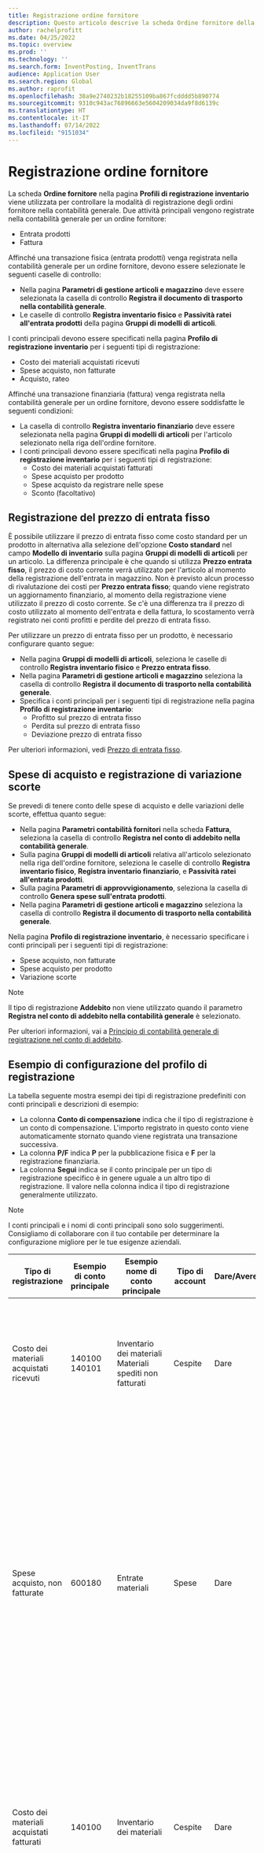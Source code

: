 ```yaml
---
title: Registrazione ordine fornitore
description: Questo articolo descrive la scheda Ordine fornitore della pagina Profili di registrazione inventario.
author: rachelprofitt
ms.date: 04/25/2022
ms.topic: overview
ms.prod: ''
ms.technology: ''
ms.search.form: InventPosting, InventTrans
audience: Application User
ms.search.region: Global
ms.author: raprofit
ms.openlocfilehash: 38a9e2740232b18255109ba867fcdddd5b890774
ms.sourcegitcommit: 9310c943ac76896663e5604209034da9f8d6139c
ms.translationtype: HT
ms.contentlocale: it-IT
ms.lasthandoff: 07/14/2022
ms.locfileid: "9151034"
---
```

# <a name="purchase-order-posting"></a>Registrazione ordine fornitore

La scheda **Ordine fornitore** nella pagina **Profili di registrazione inventario** viene utilizzata per controllare la modalità di registrazione degli ordini fornitore nella contabilità generale. Due attività principali vengono registrate nella contabilità generale per un ordine fornitore: 

- Entrata prodotti
- Fattura

Affinché una transazione fisica (entrata prodotti) venga registrata nella contabilità generale per un ordine fornitore, devono essere selezionate le seguenti caselle di controllo:

- Nella pagina **Parametri di gestione articoli e magazzino** deve essere selezionata la casella di controllo **Registra il documento di trasporto nella contabilità generale**.
- Le caselle di controllo **Registra inventario fisico** e **Passività ratei all'entrata prodotti** della pagina **Gruppi di modelli di articoli**.

I conti principali devono essere specificati nella pagina **Profilo di registrazione inventario** per i seguenti tipi di registrazione:

- Costo dei materiali acquistati ricevuti
- Spese acquisto, non fatturate
- Acquisto, rateo

Affinché una transazione finanziaria (fattura) venga registrata nella contabilità generale per un ordine fornitore, devono essere soddisfatte le seguenti condizioni:

- La casella di controllo **Registra inventario finanziario** deve essere selezionata nella pagina **Gruppi di modelli di articoli** per l'articolo selezionato nella riga dell'ordine fornitore.
- I conti principali devono essere specificati nella pagina **Profilo di registrazione inventario** per i seguenti tipi di registrazione:
  - Costo dei materiali acquistati fatturati
  - Spese acquisto per prodotto
  - Spese acquisto da registrare nelle spese
  - Sconto (facoltativo)

## <a name="fixed-receipt-price-posting"></a>Registrazione del prezzo di entrata fisso

È possibile utilizzare il prezzo di entrata fisso come costo standard per un prodotto in alternativa alla selezione dell'opzione **Costo standard** nel campo **Modello di inventario** sulla pagina **Gruppi di modelli di articoli** per un articolo. La differenza principale è che quando si utilizza **Prezzo entrata fisso**, il prezzo di costo corrente verrà utilizzato per l'articolo al momento della registrazione dell'entrata in magazzino. Non è previsto alcun processo di rivalutazione dei costi per **Prezzo entrata fisso**; quando viene registrato un aggiornamento finanziario, al momento della registrazione viene utilizzato il prezzo di costo corrente. Se c'è una differenza tra il prezzo di costo utilizzato al momento dell'entrata e della fattura, lo scostamento verrà registrato nei conti profitti e perdite del prezzo di entrata fisso.

Per utilizzare un prezzo di entrata fisso per un prodotto, è necessario configurare quanto segue:

- Nella pagina **Gruppi di modelli di articoli**, seleziona le caselle di controllo **Registra inventario fisico** e **Prezzo entrata fisso**. 
- Nella pagina **Parametri di gestione articoli e magazzino** seleziona la casella di controllo **Registra il documento di trasporto nella contabilità generale**.
- Specifica i conti principali per i seguenti tipi di registrazione nella pagina **Profilo di registrazione inventario**:
  - Profitto sul prezzo di entrata fisso
  - Perdita sul prezzo di entrata fisso
  - Deviazione prezzo di entrata fisso

Per ulteriori informazioni, vedi [Prezzo di entrata fisso](/supply-chain/cost-management/fixed-receipt-price.md).

## <a name="purchase-charges-and-stock-variation-posting"></a>Spese di acquisto e registrazione di variazione scorte

Se prevedi di tenere conto delle spese di acquisto e delle variazioni delle scorte, effettua quanto segue:

- Nella pagina **Parametri contabilità fornitori** nella scheda **Fattura**, seleziona la casella di controllo **Registra nel conto di addebito nella contabilità generale**.
- Sulla pagina **Gruppi di modelli di articoli** relativa all'articolo selezionato nella riga dell'ordine fornitore, seleziona le caselle di controllo **Registra inventario fisico**, **Registra inventario finanziario**, e **Passività ratei all'entrata prodotti**.
- Sulla pagina **Parametri di approvvigionamento**, seleziona la casella di controllo **Genera spese sull'entrata prodotti**.
- Nella pagina **Parametri di gestione articoli e magazzino** seleziona la casella di controllo **Registra il documento di trasporto nella contabilità generale**.

Nella pagina **Profilo di registrazione inventario**, è necessario specificare i conti principali per i seguenti tipi di registrazione:

- Spese acquisto, non fatturate
- Spese acquisto per prodotto
- Variazione scorte

> [!NOTE]
> Il tipo di registrazione **Addebito** non viene utilizzato quando il parametro **Registra nel conto di addebito nella contabilità generale** è selezionato.

Per ulteriori informazioni, vai a [Principio di contabilità generale di registrazione nel conto di addebito](/supply-chain/cost-management/post-to-charge-account-accounting-principle.md).

## <a name="sample-posting-profile-configuration"></a>Esempio di configurazione del profilo di registrazione

La tabella seguente mostra esempi dei tipi di registrazione predefiniti con conti principali e descrizioni di esempio:

- La colonna **Conto di compensazione** indica che il tipo di registrazione è un conto di compensazione. L'importo registrato in questo conto viene automaticamente stornato quando viene registrata una transazione successiva. 
- La colonna **P/F** indica **P** per la pubblicazione fisica e **F** per la registrazione finanziaria. 
- La colonna **Segui** indica se il conto principale per un tipo di registrazione specifico è in genere uguale a un altro tipo di registrazione. Il valore nella colonna indica il tipo di registrazione generalmente utilizzato.

> [!NOTE]
> I conti principali e i nomi di conti principali sono solo suggerimenti. Consigliamo<!--note from editor: Via Writing Style Guide.--> di collaborare con il tuo contabile per determinare la configurazione migliore per le tue esigenze aziendali.


| Tipo di registrazione | Esempio di conto principale | Esempio nome di conto principale | Tipo di account | Dare/Avere? | Conto di compensazione | P/F | Segui | Description |
|--------------|---------------------|-------------------------|----------------|----------------|--------------------|----|----------|-----------|
| Costo dei materiali acquistati ricevuti | 140100</br>140101 | Inventario dei materiali</br>Materiali spediti non fatturati | Cespite | Dare | Sì | P | Costo dei materiali acquistati fatturati | Utilizzato quando viene registrata un'entrata prodotti, l'offset per il conto è Spese acquisto, non fatturate. L'importo in questo conto viene automaticamente stornato quando viene registrata una fattura per l'ordine fornitore. |
| Spese acquisto, non fatturate | 600180 | Entrate materiali | Spese | Dare | Sì | P | |Utilizzato quando viene registrata un'entrata prodotti dell'ordine fornitore. Vengono creati due giustificativi per l'entrata per tenere traccia delle variazioni del prezzo di acquisto quando viene utilizzato il costo standard. La compensazione nel conto sul primo giustificativo è il rateo di acquisto. La compensazione nel secondo giustificativo è la somma dei conti Costo dei materiali acquistati ricevuti e Variazione prezzo di acquisto. Gli importi registrati in questo conto vengono automaticamente stornati quando viene registrata una fattura per l'ordine fornitore. |
| Costo dei materiali acquistati fatturati | 140100 | Inventario dei materiali | Cespite | Dare | Numero | V  |Costo dei materiali acquistati ricevuti | Utilizzato quando viene registrata una fattura dell'ordine fornitore. La compensazione sul conto è Spese acquisto per prodotto. Questo conto rappresenta l'inventario nel tuo stato patrimoniale. Il conto utilizzato è in genere lo stesso conto utilizzato per Costo delle unità consegnate e Costo delle unità fatturate per l'ordine cliente. |
| Spese acquisto per prodotto | 600180 | Entrata materiali | Spese | Credito | Sì | V  | |Utilizzato quando viene registrata una fattura dell'ordine fornitore. Vengono creati due giustificativi per la fattura per tenere traccia delle variazioni del prezzo di acquisto quando viene utilizzato il costo standard. L'offset su questo conto è Spese acquisto, non fatturate, usato nella registrazione e lo storno di entrate durante la registrazione delle fatture. Rappresenta i costi per le scorte acquistate con fatturazione non riportata nel conto di magazzino nello stato patrimoniale. È una registrazione di profitti e perdite per lo scostamento del prezzo di acquisto che si verifica più frequentemente negli acquisti di articoli con costo standard.|
| Profitto prezzo entrata fisso (Acquisti, profitto prezzo entrata fisso*) | 510310 | Scostamento prezzi di acquisto | Spese | Credito | Numero | V | Perdita sul prezzo di entrata fisso | Utilizzato quando viene registrata una fattura di un ordine fornitore ed esiste una differenza tra il prezzo fatturato e il costo predefinito per l'articolo. Questo conto viene utilizzato quando la differenza è superiore. Il conto di contropartita è il conto Deviazione prezzo di entrata fisso. |
| Perdita sul prezzo di entrata fisso (Acquisti, perdita sul prezzo di entrata fisso*) | 510310 | Scostamento prezzi di acquisto | Spese | Dare | Numero | V | Profitto sul prezzo di entrata fisso | Utilizzato quando viene registrata una fattura di un ordine fornitore ed esiste una differenza tra il prezzo fatturato e il costo predefinito per l'articolo. Questo conto viene utilizzato quando la differenza è inferiore. Il conto di contropartita è il conto Deviazione prezzo di entrata fisso. |
| Deviazione prezzo di entrata fisso (Acquisti, deviazione prezzo di entrata fisso*) | 140900 | Variazione scorte | Cespite | Entrambi | Numero | V  | |Utilizzato quando viene registrata una fattura di un ordine fornitore ed esiste una differenza tra il prezzo fatturato e il costo predefinito per l'articolo. Questo è il conto di contropartita per i conti profitti e perdite Prezzo di entrata fisso. |
| Addebito | N/D | N/D | N/D | N/D | N/D | N/D | N/D | Questo conto non è più usato. Usa invece la variazione scorte. |
| Variazione scorte | 600170 | Variazione scorte | Spese | Credito | Numero | Entrambi | | Questo conto viene utilizzato quando: <ul><li>C'è una differenza nel prezzo unitario tra l'entrata prodotto e la fattura.</li><li>Gli addebiti vengono registrati nell'articolo.</li><li>I costi indiretti sono stati<!--note from editor: Edit okay?--> aggiunti agli articoli acquistati. </li><li>La compensazione sul conto è il conto Spese acquisto, non fatturate.</li></ul> |
| Acquisto, rateo | 200140 | Acquisti accumulati | Passività | Credito | Y | P | |Utilizzato quando viene registrata un'entrata prodotti dell'ordine fornitore e l'opzione per accumulare importi di acquisto è abilitata. |
| IVA sospesa in entrata | 250500 | IVA sospesa | Passività | Credito | Y | Entrambi  | |Questo conto viene utilizzato quando si seleziona l'opzione **Registra imposta effettiva** in **Parametri di gestione articoli e magazzino** e hai un ordine fornitore con imposte. L'importo viene registrato quando si aggiorna fisicamente l'ordine fornitore (entrata prodotti) e stornato quando si registra l'ordine fornitore finanziariamente (fattura). |
| Entrata cespite (addebito cespite*) | 180100 | Cespiti tangibili | Cespite | Dare | N | Entrambi | Entrambi | Questo conto viene utilizzato quando si seleziona l'opzione nella riga dell'ordine fornitore per Cespiti. L'integrazione dell'ordine fornitore è stata configurata per acquisire il cespite al momento dell'entrata o della fattura del prodotto. Per ulteriori informazioni sull'integrazione dell'ordine fornitore cespite, vai a [Acquisire cespiti tramite approvvigionamento](/fixed-assets/acquire-assets-procurement). |
| Spese acquisto da registrare nelle spese | 618900 | Spese varie | Spese | Dare | N | Entrambi | |Utilizzato quando si registra un'entrata prodotti o una fattura per un ordine fornitore in cui gli articoli non sono stoccati o viene utilizzata una categoria di approvvigionamento. |
| Gestione pagamenti anticipati | 132190 | Risconti attivi | Cespite | Dare | N | Entrambi | | Utilizzato per l'elaborazione di una fattura di pagamento anticipato su un ordine fornitore. |


\*I valori mostrati tra parentesi rappresentano il valore utilizzato nel campo **Tipo di registrazione** sulla pagina **Transazioni giustificativo**. Puoi visualizzare il **Tipo di registrazione** nella pagina **Transazioni giustificativo** della scheda **Generale**.

## <a name="fixed-asset-posting-with-purchase-orders"></a>Registrazione cespiti con ordini fornitore

Se usi il modulo **Cespiti** e pianifichi l'acquisto di cespiti tramite ordini fornitore, è necessario configurare il tipo di registrazione **Entrata cespiti** sulla scheda **Ordine fornitore** della pagina **Profilo di registrazione dell'inventario**. Per ulteriori informazioni, vai a [Integrazione di cespiti](/fixed-assets/fixed-asset-integration.md) e [Creare e acquisire cespiti da Contabilità fornitori](/fixed-assets/tasks/create-acquire-assets-accounts-payable.md).

## <a name="prepayment-purchase-order-invoice-posting"></a>Registrazione della fattura dell'ordine fornitore con pagamento anticipato

Se prevedi di utilizzare la funzione **Fattura di pagamento anticipato** per gli ordini fornitore, il tipo di registrazione **Pagamento anticipato** deve essere selezionato sulla scheda **Ordine fornitore** sulla pagina **Profilo di registrazione dell'inventario**. Per ulteriori informazioni, vai a [Fatture di pagamento anticipato e pagamenti anticipati](/accounts-payable/prepayments-invoices-vs-prepayments.md).

## <a name="purchase-requisition-and-purchase-order-confirmation-posting"></a>Richiesta di acquisto e registrazione della conferma dell'ordine fornitore

Le richieste d'acquisto e le conferme degli ordini fornitore possono essere configurate anche per registrare gli impegni preliminari di spesa e gli impegni nella contabilità generale. Queste registrazioni sono controllate da una definizione di registrazione. Per ulteriori informazioni, vai a [Informazioni sugli impegni di un ordine fornitore](/dynamicsax-2012/appuser-itpro/about-purchase-order-encumbrances).

## <a name="procurement-category-posting"></a>Registrazione categoria di approvvigionamento

In alternativa all'impostazione della registrazione dell'inventario per tutti gli articoli, un gruppo di articoli o un singolo articolo, è possibile impostare le categorie e controllare la registrazione contabile in base alle categorie di approvvigionamento. Per ulteriori informazioni sull'impostazione delle categorie e sull'assegnazione ai prodotti, vai a [Esempio di configurazione del profilo di registrazione](#sample-posting-profile-configuration) in precedenza in questo articolo.

Quando si utilizzano categorie con ordini fornitore o fatture fornitore, è necessario assegnare la gerarchia delle categorie al tipo **Gerarchia delle categorie di approvvigionamento** sulla pagina **Assegnazioni di ruolo della gerarchia di categorie**.

### <a name="vendor-invoices-with-procurement-categories"></a>Fatture fornitore con categorie di approvvigionamento

Se l'organizzazione utilizza ordini fornitore per alcuni acquisti e non per altri, puoi elaborare le fatture non correlate all'ordine fornitore in vari modi. Ciò include l'utilizzo di giornali di registrazione in **contabilità fornitori** o dalla pagina **Fatture fornitore in sospeso** utilizzata per generare le fatture per gli ordini fornitore. Quando crei fatture non correlate all'ordine fornitore, dovrai creare categorie di approvvigionamento per ogni tipo di spesa. Dovrai mappare la categoria al conto spese corretto sulla pagina **Profili di registrazione dell'inventario**.

Il numero esatto di categorie varierà in base al numero di conti spese utilizzati per registrare le fatture. Avrai bisogno di almeno una categoria di approvvigionamento per ogni conto principale a cui hai addebitato le fatture degli ordini non fornitore. Molte categorie possono essere utilizzate per un singolo conto principale. Questo può essere utile per l'usabilità, la ricerca e la creazione dei report dei tipi di spese che utilizzi.

### <a name="benefits-of-using-procurement-categories-for-vendor-invoices"></a>Vantaggi dell'utilizzo delle categorie di approvvigionamento per le fatture fornitore

Alcuni vantaggi dell'utilizzo delle categorie di approvvigionamento per le fatture fornitore sono:

- Esperienza utente coerente: quando si configurano le categorie di approvvigionamento per tutte le spese non correlate all'ordine fornitore, gli utenti possono essere formati su un processo per la fatturazione utilizzando la pagina **Fatture fornitore in sospeso**.
- Esperienza di creazione di report migliorata: quando si configurano le categorie di approvvigionamento per tutti gli articoli e tutte le spese non correlate all'ordine fornitore, il report sulle spese di approvvigionamento analizzerà la spesa per fornitore, categoria e altro.
- Flusso di lavoro coerente: quando si utilizza **Fatture fornitore in sospeso** per elaborare tutte le fatture, puoi creare un flusso di lavoro e un processo di approvazione coerenti utilizzando un unico flusso di lavoro.

## <a name="consignment-inventory-posting"></a>Registrazione dell'inventario delle spedizioni

L'inventario delle spedizioni utilizza la stessa registrazione contabile degli altri articoli acquistati. La differenza fondamentale è che quando l'inventario viene ricevuto, non vengono registrate transazioni contabili. Per trasferire la proprietà all'organizzazione quando viene registrato un giornale di registrazione **Modifica della proprietà dell'inventario**, viene generato un giustificativo per registrare il costo dell'articolo. Per ulteriori informazioni, vai a [Impostare la spedizione](/supply-chain/inventory/consignment.md).
